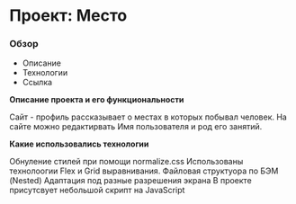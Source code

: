 # Проект: Место

### Обзор
* Описание
* Технологии
* Ссылка

**Описание проекта и его функциональности**

Сайт - профиль рассказывает о местах в которых побывал человек.
На сайте можно редактирвать Имя пользователя и род его занятий.


**Какие использовались технологии**

Обнуление стилей при помощи normalize.css
Использованы технолоогии Flex и Grid выравнивания. 
Файловая структуора по БЭМ (Nested)
Адаптация под разные разрешения экрана
В проекте присутсвует небольшой скрипт на JavaScript
